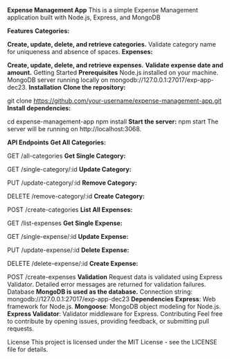 **Expense Management App**
This is a simple Expense Management application built with Node.js, Express, and MongoDB

**Features**
**Categories:**

**Create, update, delete, and retrieve categories.**
Validate category name for uniqueness and absence of spaces.
**Expenses:**

**Create, update, delete, and retrieve expenses.**
**Validate expense date and amount.**
Getting Started
**Prerequisites**
Node.js installed on your machine.
MongoDB server running locally on mongodb://127.0.0.1:27017/exp-app-dec23.
**Installation**
**Clone the repository:**

git clone https://github.com/your-username/expense-management-app.git
**Install dependencies:**

cd expense-management-app
npm install
**Start the server:**
npm start
The server will be running on http://localhost:3068.

**API Endpoints**
**Get All Categories:**

GET /all-categories
**Get Single Category:**

GET /single-category/:id
**Update Category:**

PUT /update-category/:id
**Remove Category:**

DELETE /remove-category/:id
**Create Category:**

POST /create-categories
**List All Expenses:**

GET /list-expenses
**Get Single Expense:**

GET /single-expense/:id
**Update Expense:**

PUT /update-expense/:id
**Delete Expense:**

DELETE /delete-expense/:id
**Create Expense:**

POST /create-expenses
**Validation**
Request data is validated using Express Validator.
Detailed error messages are returned for validation failures.
Database
**MongoDB is used as the database.**
Connection string: mongodb://127.0.0.1:27017/exp-app-dec23
**Dependencies**
**Express**: Web framework for Node.js.
**Mongoose**: MongoDB object modeling for Node.js.
**Express Validator**: Validator middleware for Express.
Contributing
Feel free to contribute by opening issues, providing feedback, or submitting pull requests.

License
This project is licensed under the MIT License - see the LICENSE file for details.
